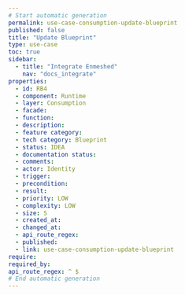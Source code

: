 ```yaml
---
# Start automatic generation
permalink: use-case-consumption-update-blueprint
published: false
title: "Update Blueprint"
type: use-case
toc: true
sidebar:
  - title: "Integrate Enmeshed"
    nav: "docs_integrate"
properties:
  - id: RB4
  - component: Runtime
  - layer: Consumption
  - facade:
  - function:
  - description:
  - feature category:
  - tech category: Blueprint
  - status: IDEA
  - documentation status:
  - comments:
  - actor: Identity
  - trigger:
  - precondition:
  - result:
  - priority: LOW
  - complexity: LOW
  - size: S
  - created_at:
  - changed_at:
  - api_route_regex:  
  - published:
  - link: use-case-consumption-update-blueprint
require:
required_by:
api_route_regex: ^ $
# End automatic generation
---
```

